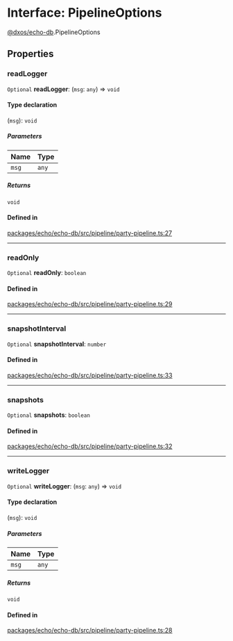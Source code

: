 # Interface: PipelineOptions

[@dxos/echo-db](../modules/dxos_echo_db.md).PipelineOptions

## Properties

### readLogger

 `Optional` **readLogger**: (`msg`: `any`) => `void`

#### Type declaration

(`msg`): `void`

##### Parameters

| Name | Type |
| :------ | :------ |
| `msg` | `any` |

##### Returns

`void`

#### Defined in

[packages/echo/echo-db/src/pipeline/party-pipeline.ts:27](https://github.com/dxos/dxos/blob/main/packages/echo/echo-db/src/pipeline/party-pipeline.ts#L27)

___

### readOnly

 `Optional` **readOnly**: `boolean`

#### Defined in

[packages/echo/echo-db/src/pipeline/party-pipeline.ts:29](https://github.com/dxos/dxos/blob/main/packages/echo/echo-db/src/pipeline/party-pipeline.ts#L29)

___

### snapshotInterval

 `Optional` **snapshotInterval**: `number`

#### Defined in

[packages/echo/echo-db/src/pipeline/party-pipeline.ts:33](https://github.com/dxos/dxos/blob/main/packages/echo/echo-db/src/pipeline/party-pipeline.ts#L33)

___

### snapshots

 `Optional` **snapshots**: `boolean`

#### Defined in

[packages/echo/echo-db/src/pipeline/party-pipeline.ts:32](https://github.com/dxos/dxos/blob/main/packages/echo/echo-db/src/pipeline/party-pipeline.ts#L32)

___

### writeLogger

 `Optional` **writeLogger**: (`msg`: `any`) => `void`

#### Type declaration

(`msg`): `void`

##### Parameters

| Name | Type |
| :------ | :------ |
| `msg` | `any` |

##### Returns

`void`

#### Defined in

[packages/echo/echo-db/src/pipeline/party-pipeline.ts:28](https://github.com/dxos/dxos/blob/main/packages/echo/echo-db/src/pipeline/party-pipeline.ts#L28)
